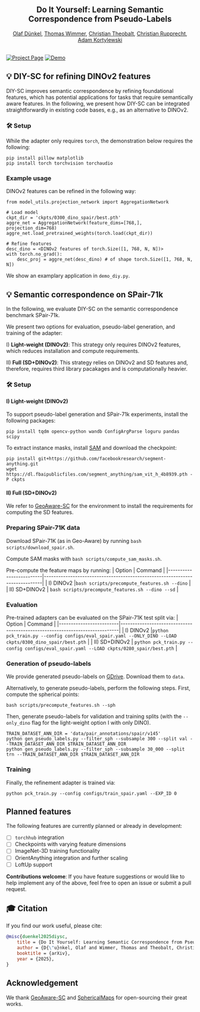 <h2 align="center">Do It Yourself: Learning Semantic Correspondence from Pseudo-Labels</h2>
<div align="center"> 
  <a href="https://odunkel.github.io" target="_blank">Olaf Dünkel</a>, 
  <a href="ttps://wimmerth.github.io/" target="_blank">Thomas Wimmer</a>,
  <a href="https://people.mpi-inf.mpg.de/~theobalt" target="_blank">Christian Theobalt</a>,
  <a href="https://chrirupp.github.io/" target="_blank">Christian Rupprecht</a>,
  <a href="https://genintel.mpi-inf.mpg.de/" target="_blank">Adam Kortylewski</a>
</div>


<br>

[![Project Page](https://img.shields.io/badge/Project-Page-blue)](https://genintel.github.io/DIY-SC)
[![Demo](https://img.shields.io/badge/%F0%9F%A4%97%20Hugging%20Face-Demo-blue)](https://16b7922078fe2cbf35.gradio.live/)

## 💡 DIY-SC for refining DINOv2 features
DIY-SC improves semantic correspondence by refining foundational features, which has potential applications for tasks that require semantically aware features.
In the following, we present how DIY-SC can be integrated straightforwardly in existing code bases, e.g., as an alternative to DINOv2.

### 🛠️ Setup 
While the adapter only requires `torch`, the demonstration below requires the following:
```
pip install pillow matplotlib
pip install torch torchvision torchaudio
```

### Example usage
DINOv2 features can be refined in the following way:

```
from model_utils.projection_network import AggregationNetwork

# Load model
ckpt_dir = 'ckpts/0300_dino_spair/best.pth'
aggre_net = AggregationNetwork(feature_dims=[768,], projection_dim=768)
aggre_net.load_pretrained_weights(torch.load(ckpt_dir))

# Refine features
desc_dino = <DINOv2 features of torch.Size([1, 768, N, N])>
with torch.no_grad():
    desc_proj = aggre_net(desc_dino) # of shape torch.Size([1, 768, N, N])
```

We show an examplary application in `demo_diy.py`.

## 💡 Semantic correspondence on SPair-71k

In the following, we evaluate DIY-SC on the semantic correspondence benchmark SPair-71k.

We present two options for evaluation, pseudo-label generation, and training of the adapter:

I) **Light-weight (DINOv2)**: This strategy only requires DINOv2 features, which reduces installation and compute requirements.

II) **Full (SD+DINOv2)**: This strategy relies on DINOv2 and SD features and, therefore, requires third library pacakages and is computationally heavier.


### 🛠️ Setup

#### I) Light-weight (DINOv2)
To support pseudo-label generation and SPair-71k experiments, install the following packages:
```
pip install tqdm opencv-python wandb ConfigArgParse loguru pandas scipy
```
To extract instance masks, install [SAM](https://github.com/facebookresearch/segment-anything) and download the checkpoint:
```
pip install git+https://github.com/facebookresearch/segment-anything.git
wget https://dl.fbaipublicfiles.com/segment_anything/sam_vit_h_4b8939.pth -P ckpts
```

#### II) Full (SD+DINOv2)
We refer to [GeoAware-SC](https://github.com/Junyi42/GeoAware-SC?tab=readme-ov-file#environment-setup) for the environment to install the requirements for computing the SD features.

### Preparing SPair-71K data

Download SPair-71K (as in Geo-Aware) by running `bash scripts/download_spair.sh`.

Compute SAM masks with `bash scripts/compute_sam_masks.sh`.

Pre-compute the feature maps by running:
| Option                | Command                                                                 |
|-------------------------|-----------------------------------------------------------------------------|
| I) DINOv2 |`bash scripts/precompute_features.sh --dino`                              |
| II) SD+DINOv2     | `bash scripts/precompute_features.sh --dino --sd` |



### Evaluation
Pre-trained adapters can be evaluated on the SPair-71K test split via:
| Option                | Command                                                                 |
|-------------------------|-----------------------------------------------------------------------------|
| I) DINOv2 |`python pck_train.py --config configs/eval_spair.yaml --ONLY_DINO --LOAD ckpts/0300_dino_spair/best.pth`                              |
| II) SD+DINOv2     | `python pck_train.py --config configs/eval_spair.yaml --LOAD ckpts/0280_spair/best.pth` |

### Generation of pseudo-labels
We provide generated pseudo-labels on [GDrive](https://drive.google.com/drive/folders/1nGjNsWpqbcqUJS-fNXU_41pMBMdE42Je?usp=sharing). Download them to `data`.

Alternatively, to generate pseudo-labels, perform the following steps.
First, compute the spherical points:
```
bash scripts/precompute_features.sh --sph
```
Then, generate pseudo-labels for validation and training splits (with the `--only_dino` flag for the light-weight option I with only DINO).
```
TRAIN_DATASET_ANN_DIR = 'data/pair_annotations/spair/v145'
python gen_pseudo_labels.py --filter_sph --subsample 300 --split val --TRAIN_DATASET_ANN_DIR $TRAIN_DATASET_ANN_DIR
python gen_pseudo_labels.py --filter_sph --subsample 30_000 --split trn --TRAIN_DATASET_ANN_DIR $TRAIN_DATASET_ANN_DIR
```

### Training
Finally, the refinement adapter is trained via:
```
python pck_train.py --config configs/train_spair.yaml --EXP_ID 0
```

## Planned features
The following features are currently planned or already in development:

- [ ] `torchhub` integration
- [ ] Checkpoints with varying feature dimensions
- [ ] ImageNet-3D training functionality
- [ ] OrientAnything integration and further scaling
- [ ] LoftUp support

**Contributions welcome**: If you have feature suggestions or would like to help implement any of the above, feel free to open an issue or submit a pull request.

## 🎓 Citation
If you find our work useful, please cite:

```bibtex
@misc{duenkel2025diysc,
    title = {Do It Yourself: Learning Semantic Correspondence from Pseudo-Labels},
    author = {D{\"u}nkel, Olaf and Wimmer, Thomas and Theobalt, Christian and Rupprecht, Christian and Kortylewski, Adam},
    booktitle = {arXiv},
    year = {2025},
}
```

## Acknowledgement
We thank [GeoAware-SC](https://github.com/Junyi42/GeoAware-SC) and [SphericalMaps](https://github.com/VICO-UoE/SphericalMaps) for open-sourcing their great works.


